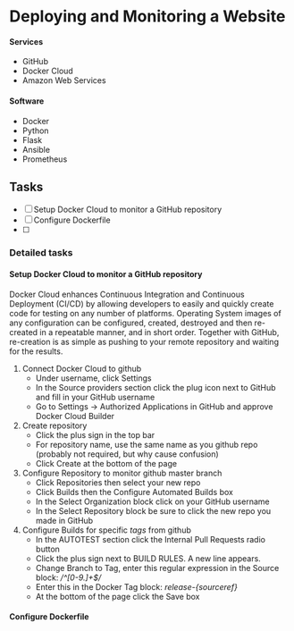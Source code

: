 # Deploying and Monitoring a Website

#### Services
 - GitHub
 - Docker Cloud
 - Amazon Web Services

#### Software
- Docker
- Python
- Flask
- Ansible
- Prometheus

## Tasks
- [ ] Setup Docker Cloud to monitor a GitHub repository
- [ ] Configure Dockerfile 
- [ ] 

### Detailed tasks
#### Setup Docker Cloud to monitor a GitHub repository
Docker Cloud enhances Continuous Integration and Continuous Deployment (CI/CD) by allowing developers to easily and quickly create code for testing on any number of platforms.  Operating System images of any configuration can be configured, created, destroyed and then re-created in a repeatable manner, and in short order.  Together with GitHub, re-creation is as simple as pushing to your remote repository and waiting for the results.
1. Connect Docker Cloud to github
    - Under username, click Settings
    - In the Source providers section click the plug icon next to GitHub and fill in your GitHub username
    - Go to Settings -> Authorized Applications in GitHub and approve Docker Cloud Builder
2. Create repository
    - Click the plus sign in the top bar
    - For repository name, use the same name as you github repo (probably not required, but why cause confusion)
    - Click Create at the bottom of the page
3. Configure Repository to monitor github master branch
    - Click Repositories then select your new repo
    - Click Builds then the Configure Automated Builds box
    - In the Select Organization block click on your GitHub username
    - In the Select Repository block be sure to click the new repo you made in GitHub
4. Configure Builds for specific *tags* from github
    - In the AUTOTEST section click the Internal Pull Requests radio button
    - Click the plus sign next to BUILD RULES.  A new line appears.
    - Change Branch to Tag, enter this regular expression in the Source block:  */^[0-9.]+$/*
    - Enter this in the Docker Tag block:  *release-{sourceref}*
    - At the bottom of the page click the Save box

#### Configure Dockerfile

